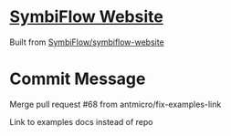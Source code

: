 # [SymbiFlow Website](https://symbiflow.github.io)

Built from [SymbiFlow/symbiflow-website ](https://github.com/SymbiFlow/symbiflow-website/commit/017a14eb2cd033e338cacee0b009b41c73676083)

# Commit Message

Merge pull request #68 from antmicro/fix-examples-link

Link to examples docs instead of repo

